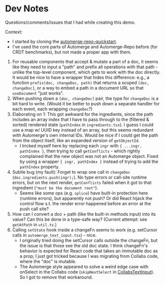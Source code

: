 # Dev Notes

Questions/comments/issues that I had while creating this demo.

Context:

- I started by cloning the [automerge-repo-quickstart](https://github.com/automerge/automerge-repo-quickstart).
- I've used the core parts of Automerge and Automerge-Repo before (for CRDT benchmarks), but not made a proper app with them.

1. For reusable components that accept & mutate a part of a doc, it seems like they need to input a "path" and prefix all operations with that path - unlike the top-level component, which gets to work with the doc directly. It would be nice to have a wrapper that hides this difference: e.g., a function `prefix(doc, changeDoc, path)` that returns a scoped `[doc, changeDoc]`, or a way to embed a path in a document URL so that `useDocument` "just works".
2. When pushing down a `[doc, changeDoc]` pair, the type for `changeDoc` is a bit hard to write. (Would it be better to push down a separate handler for each event, each wrapping `changeDoc`?)
3. Elaborating on 1: This got awkward for the ingredients, since the path includes an array index that I have to pass through to the (filtered & sorted) rendered state (`pathIndex` in `ingredients.tsx`). I guess I could use a map w/ UUID key instead of an array, but this seems redundant with Automerge's own internal IDs. Would be nice if I could get the path from the object itself, like an expanded version of `getObjectId`.
   - I tricked myself here by replacing each `ingr` with `{ ...ingr, pathIndex }`, then trying to call `getConflicts` - which rightly complained that the new object was not an Automerge object. Fixed by using a wrapper `{ ingr, pathIndex }` instead of trying to add the `pathIndex` property.
4. Subtle bug (my fault): Forget to wrap one call in `changeDoc` (`doc.ingredients.push(ingr);`). No type errors or call-site runtime errors, but on the next render, `getConflicts` failed when it got to that ingredient (`"must be the document root"`).
   - Seems like some ops (e.g. `splice`) have built-in protection here (runtime errors), but apparently not push? Or did React hijack the control flow s.t. the render error happened before an error at the push call site?
5. How can I convert a doc + path (like the built-in methods input) into its value? Can this be done in a type-safe way? (Current attempt: see `getAtPath` in `util.ts`.)
6. Calling `setState` hook inside a changeFn seems to work (e.g. setCursor calls in `automerge_text_input.tsx`) - nice.
   - I originally tried doing the setCursor calls outside the changeFn, but the issue is that those see the old doc state. I think changeFn's behavior is expected for React code that takes an immutable doc as a prop; I just got tricked because I was migrating from Collabs code, where the "doc" is mutable.
   - The Automerge style appeared to solve a weird edge case with onSelect in the Collabs code (`skipNextSelect` in [CollabsTextInput](https://github.com/composablesys/collabs/blob/master/react/src/components/collabs_text_input.tsx)). So I got to remove that workaround.
